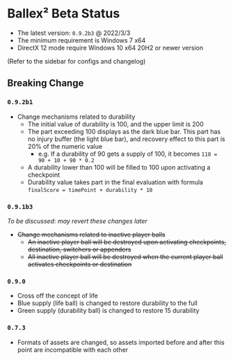 # Ballex² Beta Status

- The latest version: `0.9.2b3` @ 2022/3/3
- The minimum requirement is Windows 7 x64
- DirectX 12 mode require Windows 10 x64 20H2 or newer version

(Refer to the sidebar for configs and changelog)

## Breaking Change

### `0.9.2b1`

- Change mechanisms related to durability
  - The initial value of durability is 100, and the upper limit is 200
  - The part exceeding 100 displays as the dark blue bar. This part has no injury buffer (the light blue bar), and recovery effect to this part is 20% of the numeric value
    - e.g. If a durability of 90 gets a supply of 100, it becomes `118 = 90 + 10 + 90 * 0.2`
  - A durability lower than 100 will be filled to 100 upon activating a checkpoint
  - Durability value takes part in the final evaluation with formula `finalScore = timePoint + durability * 10`

### `0.9.1b3`

_To be discussed: may revert these changes later_

- ~~Change mechanisms related to inactive player balls~~
  - ~~An inactive player ball will be destroyed upon activating checkpoints, destination, switchers or appenders~~
  - ~~All inactive player ball will be destroyed when the current player ball activates checkpoints or destination~~

### `0.9.0`

- Cross off the concept of life
- Blue supply (life ball) is changed to restore durability to the full
- Green supply (durability ball) is changed to restore 15 durability

### `0.7.3`

- Formats of assets are changed, so assets imported before and after this point are incompatible with each other

